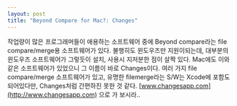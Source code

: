 ```yaml
---
layout: post
title: "Beyond Compare for Mac?: Changes"
---
```


작업량이 많은 프로그래머들이 애용하는 소프트웨어 중에 Beyond compare라는 file compare/merge용 소프트웨어가 있다. 불행히도 윈도우즈만 지원이되는데, 대부분의 윈도우즈 소프트웨어가 그렇듯이 설치, 사용시 지저분한 점이 살짝 있다.
Mac에도 이와 같은 소프트웨어가 있었으니 그 이름이 바로 Changes이다.
여러 가지 file compare/merge 소프트웨어가 있고, 유명한 filemerge라는 S/W는 Xcode에 포함도 되어있다만, Changes처럼 간편하진 못한 것 같다.
[www.changesapp.com](http://www.changesapp.com)
 으로 가 보시라..




